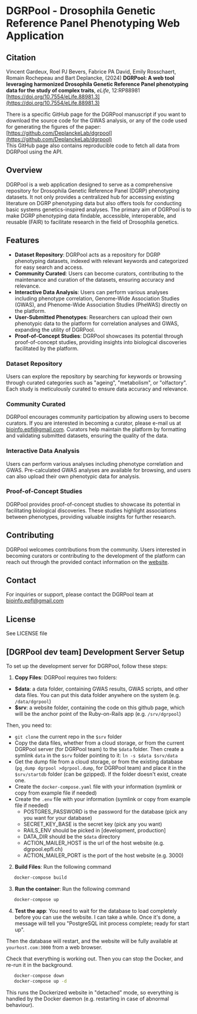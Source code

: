 # DGRPool - Drosophila Genetic Reference Panel Phenotyping Web Application

## Citation

Vincent Gardeux, Roel PJ Bevers, Fabrice PA David, Emily Rosschaert, Romain Rochepeau and Bart Deplancke, (2024) **DGRPool: A web tool leveraging harmonized Drosophila Genetic Reference Panel phenotyping data for the study of complex traits**, *eLife*, 12:RP88981
[https://doi.org/10.7554/eLife.88981.3](https://doi.org/10.7554/eLife.88981.3)

There is a specific GitHub page for the DGRPool manuscript if you want to download the source code for the GWAS analysis, or any of the code used for generating the figures of the paper: [https://github.com/DeplanckeLab/dgrpool](https://github.com/DeplanckeLab/dgrpool)<br />
This GitHub page also contains reproducible code to fetch all data from DGRPool using the API.

## Overview

DGRPool is a web application designed to serve as a comprehensive repository for Drosophila Genetic Reference Panel (DGRP) phenotyping datasets. It not only provides a centralized hub for accessing existing literature on DGRP phenotyping data but also offers tools for conducting basic systems genetics-inspired analyses. The primary aim of DGRPool is to make DGRP phenotyping data findable, accessible, interoperable, and reusable (FAIR) to facilitate research in the field of Drosophila genetics.

## Features

- **Dataset Repository**: DGRPool acts as a repository for DGRP phenotyping datasets, indexed with relevant keywords and categorized for easy search and access.
- **Community Curated**: Users can become curators, contributing to the maintenance and curation of the datasets, ensuring accuracy and relevance.
- **Interactive Data Analysis**: Users can perform various analyses including phenotype correlation, Genome-Wide Association Studies (GWAS), and Phenome-Wide Association Studies (PheWAS) directly on the platform.
- **User-Submitted Phenotypes**: Researchers can upload their own phenotypic data to the platform for correlation analyses and GWAS, expanding the utility of DGRPool.
- **Proof-of-Concept Studies**: DGRPool showcases its potential through proof-of-concept studies, providing insights into biological discoveries facilitated by the platform.

### Dataset Repository

Users can explore the repository by searching for keywords or browsing through curated categories such as "ageing", "metabolism", or "olfactory". Each study is meticulously curated to ensure data accuracy and relevance.

### Community Curated

DGRPool encourages community participation by allowing users to become curators. If you are interested in becoming a curator, please e-mail us at [bioinfo.epfl@gmail.com](mailto:bioinfo.epfl@gmail.com?subject=Volunteering%20as%20a%20curator). Curators help maintain the platform by formatting and validating submitted datasets, ensuring the quality of the data.

### Interactive Data Analysis

Users can perform various analyses including phenotype correlation and GWAS. Pre-calculated GWAS analyses are available for browsing, and users can also upload their own phenotypic data for analysis.

### Proof-of-Concept Studies

DGRPool provides proof-of-concept studies to showcase its potential in facilitating biological discoveries. These studies highlight associations between phenotypes, providing valuable insights for further research.

## Contributing

DGRPool welcomes contributions from the community. Users interested in becoming curators or contributing to the development of the platform can reach out through the provided contact information on the [website](https://dgrpool.epfl.ch/).

## Contact

For inquiries or support, please contact the DGRPool team at [bioinfo.epfl@gmail.com](mailto:bioinfo.epfl@gmail.com)

## License

See LICENSE file

## [DGRPool dev team] Development Server Setup

To set up the development server for DGRPool, follow these steps:

1. **Copy Files**:
DGRPool requires two folders:
- **$data**: a data folder, containing GWAS results, GWAS scripts, and other data files. You can put this data folder anywhere on the system (e.g. `/data/dgrpool`)
- **$srv**: a website folder, containing the code on this github page, which will be the anchor point of the Ruby-on-Rails app (e.g. `/srv/dgrpool`)

Then, you need to:
- `git clone` the current repo in the `$srv` folder
- Copy the data files, whether from a cloud storage, or from the current DGRPool server (for DGRPool team) to the `$data` folder. Then create a symlink `data` in the `$srv` folder pointing to it: `ln -s $data $srv/data`
- Get the dump file from a cloud storage, or from the existing database (`pg_dump dgrpool >dgrpool.dump`, for DGRPool team) and place it in the `$srv/startdb` folder (can be gzipped). If the folder doesn't exist, create one.
- Create the `docker-compose.yaml` file with your information (symlink or copy from example file if needed)
- Create the `.env` file with your information (symlink or copy from example file if needed)
  - POSTGRES_PASSWORD is the password for the database (pick any you want for your database)
  - SECRET_KEY_BASE is the secret key (pick any you want)
  - RAILS_ENV should be picked in [development, production]
  - DATA_DIR should be the `$data` directory
  - ACTION_MAILER_HOST is the url of the host website (e.g. dgrpool.epfl.ch)
  - ACTION_MAILER_PORT is the port of the host website (e.g. 3000)

2. **Build Files**:
Run the following command
```bash
   docker-compose build
```

3. **Run the container**:
Run the following command
```bash
   docker-compose up
```

4. **Test the app**:
You need to wait for the database to load completely before you can use the website. I can take a while.
Once it's done, a message will tell you "PostgreSQL init process complete; ready for start up".

Then the database will restart, and the website will be fully available at `yourhost.com:3000` from a web browser.

Check that everything is working out. Then you can stop the Docker, and re-run it in the background.

```bash
   docker-compose down
   docker-compose up -d
```
This runs the Dockerized website in "detached" mode, so everything is handled by the Docker daemon (e.g. restarting in case of abnormal behaviour).
